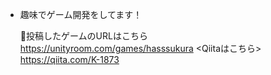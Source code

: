 - 趣味でゲーム開発をしてます！

  👾投稿したゲームのURLはこちら
  https://unityroom.com/games/hasssukura
  <a><Qiitaはこちら>
https://qiita.com/K-1873
<!---
K-1873/K-1873 is a ✨ special ✨ repository because its `README.md` (this file) appears on your GitHub profile.
You can click the Preview link to take a look at your changes.
--->
